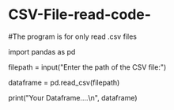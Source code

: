 # CSV-File-read-code-
#The program is for only read .csv files

import pandas as pd

filepath = input("Enter the path of the CSV file:")

dataframe = pd.read_csv(filepath)

print("Your Dataframe....\n", dataframe)
